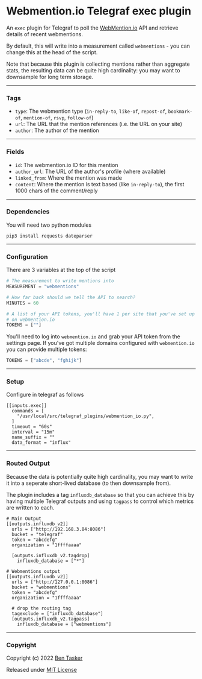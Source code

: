 # Webmention.io Telegraf exec plugin

An `exec` plugin for Telegraf to poll the [WebMention.io](https://webmention.io) API and retrieve details of recent webmentions.

By default, this will write into a measurement called `webmentions` - you can change this at the head of the script.

Note that because this plugin is collecting mentions rather than aggregate stats, the resulting data can be quite high cardinality: you may want to downsample for long term storage.

----

### Tags

* `type`: The webmention type (`in-reply-to`, `like-of`, `repost-of`, `bookmark-of`, `mention-of`, `rsvp`, `follow-of`)
* `url`: The URL that the mention references (i.e. the URL on your site)
* `author`: The author of the mention

----

### Fields

* `id`: The webmention.io ID for this mention
* `author_url`: The URL of the author's profile (where available)
* `linked_from`: Where the mention was made
* `content`: Where the mention is text based (like `in-reply-to`), the first 1000 chars of the comment/reply

----

### Dependencies

You will need two python modules
```
pip3 install requests dateparser
```

----

### Configuration

There are 3 variables at the top of the script
```python
# The measurement to write mentions into
MEASUREMENT = "webmentions"

# How far back should we tell the API to search?
MINUTES = 60

# A list of your API tokens, you'll have 1 per site that you've set up
# on webmention.io
TOKENS = [""]
```

You'll need to log into `webmention.io` and grab your API token from the settings page. If you've got multiple domains configured with `webmention.io` you can provide multiple tokens:
```python
TOKENS = ["abcde", "fghijk"]
```
----

### Setup

Configure in telegraf as follows

```
[[inputs.exec]]
  commands = [
    "/usr/local/src/telegraf_plugins/webmention_io.py",
  ]
  timeout = "60s"
  interval = "15m"
  name_suffix = ""
  data_format = "influx"
```

----

### Routed Output

Because the data is potentially quite high cardinality, you may want to write it into a seperate short-lived database (to then downsample from).

The plugin includes a tag `influxdb_database` so that you can achieve this by having multiple Telegraf outputs and using `tagpass` to control which metrics are written to each.

```
# Main Output
[[outputs.influxdb_v2]]
  urls = ["http://192.168.3.84:8086"]
  bucket = "telegraf"
  token = "abcdefg"
  organization = "1ffffaaaa"
  
  [outputs.influxdb_v2.tagdrop]
    influxdb_database = ["*"]
    
# Webmentions output
[[outputs.influxdb_v2]]
  urls = ["http://127.0.0.1:8086"]
  bucket = "webmentions"
  token = "abcdefg"
  organization = "1ffffaaaa"

  # drop the routing tag
  tagexclude = ["influxdb_database"]
  [outputs.influxdb_v2.tagpass]
    influxdb_database = ["webmentions"]

```

----

### Copyright

Copyright (c) 2022 [Ben Tasker](https://www.bentasker.co.uk)

Released under [MIT License](https://www.bentasker.co.uk/pages/licenses/mit-license.html)
